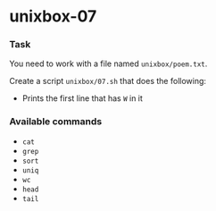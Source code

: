 # unixbox-07

### Task

You need to work with a file named `unixbox/poem.txt`.

Create a script `unixbox/07.sh` that does the following:

- Prints the first line that has `W` in it

### Available commands

* `cat`
* `grep`
* `sort`
* `uniq`
* `wc`
* `head`
* `tail`
